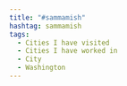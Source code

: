 ```yaml
---
title: "#sammamish"
hashtag: sammamish
tags:
  - Cities I have visited
  - Cities I have worked in
  - City
  - Washington
---
```

